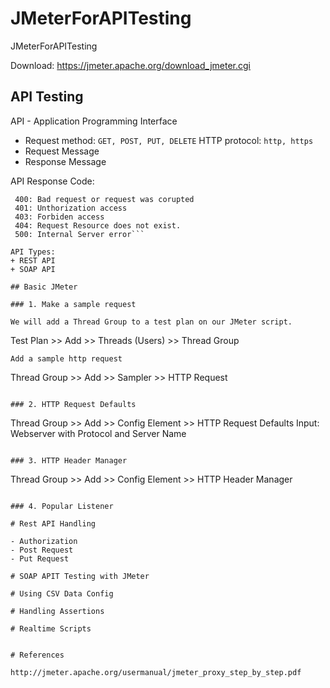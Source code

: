 # JMeterForAPITesting
JMeterForAPITesting

Download: https://jmeter.apache.org/download_jmeter.cgi

## API Testing
API - Application Programming Interface

+ Request method: `GET, POST, PUT, DELETE`
HTTP protocol: `http, https`
+ Request Message
+ Response Message

API Response Code: 
 ```200: Request successfull
  400: Bad request or request was corupted
  401: Unthorization access 
  403: Forbiden access
  404: Request Resource does not exist.
  500: Internal Server error```

API Types:
+ REST API
+ SOAP API 

## Basic JMeter

### 1. Make a sample request

We will add a Thread Group to a test plan on our JMeter script.
```
Test Plan >> Add >> Threads (Users) >> Thread Group
```
Add a sample http request
```
Thread Group >> Add >> Sampler >> HTTP Request
```

### 2. HTTP Request Defaults

```
Thread Group >> Add >> Config Element >> HTTP Request Defaults
Input: Webserver with Protocol and Server Name
```

### 3. HTTP Header Manager

```
Thread Group >> Add >> Config Element >> HTTP Header Manager
```

### 4. Popular Listener 

# Rest API Handling

- Authorization
- Post Request
- Put Request

# SOAP APIT Testing with JMeter

```

```
# Using CSV Data Config

```

```
# Handling Assertions
```

```
# Realtime Scripts
```

```

# References

http://jmeter.apache.org/usermanual/jmeter_proxy_step_by_step.pdf
